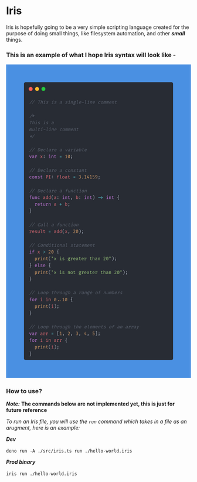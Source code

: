 # Iris

Iris is hopefully going to be a very simple scripting language created for the purpose of doing small things,
like filesystem automation, and other **_small_** things.

### This is an example of what I hope Iris syntax will look like -

<img src="./example.png" alt="syntax" width="600" />

### How to use?

***Note:*** **The commands below are not implemented yet, this is just for future reference**

*To run an Iris file, you will use the `run` command which takes in a file as an arugment, here is an example:*

***Dev***

`deno run -A ./src/iris.ts run ./hello-world.iris`

***Prod binary***

`iris run ./hello-world.iris`
